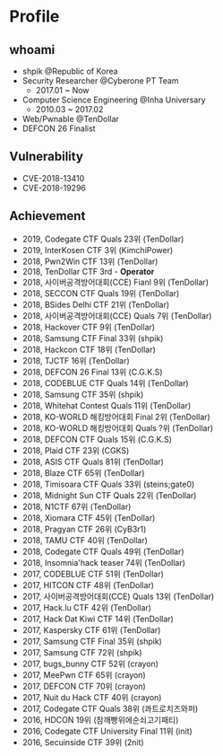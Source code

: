 # Profile

## whoami
- shpik @Republic of Korea
- Security Researcher @Cyberone PT Team 
  - 2017.01 ~ Now
- Computer Science Engineering @Inha Universary
  - 2010.03 ~ 2017.02
- Web/Pwnable @TenDollar
- DEFCON 26 Finalist

## Vulnerability

- CVE-2018-13410
- CVE-2018-19296

## Achievement
- 2019, Codegate CTF Quals 23위 (TenDollar)
- 2019, InterKosen CTF 3위 (KimchiPower)
- 2018, Pwn2Win CTF 13위 (TenDollar)
- 2018, TenDollar CTF 3rd - **Operator**
- 2018, 사이버공격방어대회(CCE) Fianl 9위 (TenDollar)
- 2018, SECCON CTF Quals 19위 (TenDollar)
- 2018, BSides Delhi CTF 21위 (TenDollar)
- 2018, 사이버공격방어대회(CCE) Quals 7위 (TenDollar)
- 2018, Hackover CTF 9위 (TenDollar)
- 2018, Samsung CTF Final 33위 (shpik)
- 2018, Hackcon CTF 18위 (TenDollar)
- 2018, TJCTF 16위 (TenDollar)
- 2018, DEFCON 26 Final 13위 (C.G.K.S)
- 2018, CODEBLUE CTF Quals 14위 (TenDollar)
- 2018, Samsung CTF 35위 (shpik)
- 2018, Whitehat Contest Quals 11위 (TenDollar)
- 2018, KO-WORLD 해킹방어대회 Final 2위 (TenDollar)
- 2018, KO-WORLD 해킹방어대회 Quals ?위 (TenDollar)
- 2018, DEFCON CTF Quals 15위 (C.G.K.S)
- 2018, Plaid CTF 23위 (CGKS)
- 2018, ASIS CTF Quals 81위 (TenDollar)
- 2018, Blaze CTF 65위 (TenDollar)
- 2018, Timisoara CTF Quals 33위 (steins;gate0)
- 2018, Midnight Sun CTF Quals 22위 (TenDollar)
- 2018, N1CTF 67위 (TenDollar)
- 2018, Xiomara CTF 45위 (TenDollar)
- 2018, Pragyan CTF 26위 (CyB3r1)
- 2018, TAMU CTF 40위 (TenDollar)
- 2018, Codegate CTF Quals 49위 (TenDollar)
- 2018, Insomnia'hack teaser 74위 (TenDollar)
- 2017, CODEBLUE CTF 51위 (TenDollar)
- 2017, HITCON CTF 48위 (TenDollar)
- 2017, 사이버공격방어대회(CCE) Quals 13위 (TenDollar)
- 2017, Hack.lu CTF 42위 (TenDollar)
- 2017, Hack Dat Kiwi CTF 14위 (TenDollar)
- 2017, Kaspersky CTF 61위 (TenDollar)
- 2017, Samsung CTF Final 35위 (shpik)
- 2017, Samsung CTF 72위 (shpik)
- 2017, bugs_bunny CTF 52위 (crayon)
- 2017, MeePwn CTF 65위 (crayon)
- 2017, DEFCON CTF 70위 (crayon)
- 2017, Nuit du Hack CTF 40위 (crayon)
- 2017, Codegate CTF Quals 38위 (콰트로치즈와퍼)
- 2016, HDCON 19위 (참깨빵위에순쇠고기패티)
- 2016, Codegate CTF University Final 11위 (init)
- 2016, Secuinside CTF 39위 (2nit)
